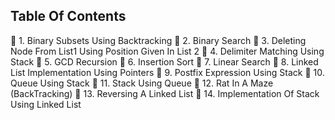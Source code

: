 ## Table Of Contents 
🌸 1. Binary Subsets Using Backtracking
🌸 2. Binary Search
🌸 3. Deleting Node From List1 Using Position Given In List 2
🌸 4. Delimiter Matching Using Stack
🌸 5. GCD Recursion
🌸 6. Insertion Sort
🌸 7. Linear Search 
🌸 8. Linked List Implementation Using Pointers
🌸 9. Postfix Expression Using Stack
🌸 10. Queue Using Stack
🌸 11. Stack Using Queue
🌸 12. Rat In A Maze (BackTracking)
🌸 13. Reversing A Linked List
🌸 14. Implementation Of Stack Using Linked List
